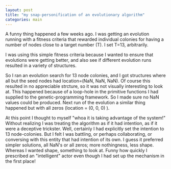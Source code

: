 ```yaml
---
layout: post
title: "my snap-personification of an evolutionary algorithm"
categories: main
---
```


A funny thing happened a few weeks ago. I was getting an evolution running with a fitness criteria that rewarded individual colonies for having a number of nodes close to a target number (T). I set T=13, arbitrarily.

I was using this simple fitness criteria because I wanted to ensure that evolutions were getting better, and also see if different evolution runs resulted in a variety of structures.

So I ran an evolution search for 13 node colonies, and I got structures where all but the seed nodes had location=(NaN, NaN, NaN).
Of course this resulted in no appreciable strcture, so it was not visually interesting to look at. This happened because of a loop-hole in the primitive functions I had supplied to the genetic-programming framework. So I made sure no NaN values could be produced. Next run of the evolution a similar thing happened but with all zeros (location = (0, 0, 0) ).

At this point I thought to myself "whoa it is taking advantage of the system!" Without realizing I was treating the algorithm as if it had intention, as if it were a deceptive trickster. Well, certainly I had explicitly set the intention to 13 node-colonies. But I felt I was battling, or perhaps collaborating, or conversing with this entity that had intention of its own. I guess it preferred simpler solutions, all NaN's or all zeros; more nothingness, less shape.
Whereas I wanted shape, something to look at.
Funny how quickly I prescribed an "intelligent" actor even though I had set up the mechanism in the first place!



